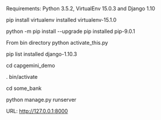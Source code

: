 Requirements: Python 3.5.2, VirtualEnv 15.0.3 and Django 1.10

pip install virtualenv
installed virtualenv-15.1.0

python -m pip install --upgrade pip
installed pip-9.0.1

From bin directory
python activate_this.py

pip list
installed django-1.10.3

cd capgemini_demo

. bin/activate

cd some_bank

python manage.py runserver

URL: http://127.0.0.1:8000